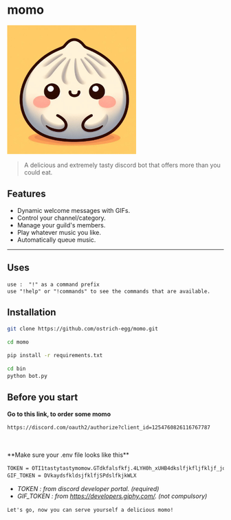# momo

<img src="logo.jpeg" alt="logo" width = "300" height= "auto" ><br>

> A delicious and extremely tasty discord bot that offers more than you could eat.

## Features

- Dynamic welcome messages with GIFs.  
- Control your channel/category.
- Manage your guild's members.
- Play whatever music you like.
- Automatically queue music.

-----

## Uses

```
use :  "!" as a command prefix
use "!help" or "!commands" to see the commands that are available.
```




## Installation

```sh
git clone https://github.com/ostrich-egg/momo.git
```

```sh
cd momo

```

```sh
pip install -r requirements.txt
```

```sh
cd bin
python bot.py
```


## Before you start

**Go to this link, to order some momo**<br>
```sh
https://discord.com/oauth2/authorize?client_id=1254760826116767787
```
<br>
<br>
**Make sure your .env file looks like this**<br>

```sh
TOKEN = OTI1tastytastymomow.GTdkfalsfkfj.4LYH0h_xUHB4dkslfjkfljfkljf_joD1Z0tka4VQ
GIF_TOKEN = DVkaydsfkldsjfklfjSPdslfkjkWLX

```

- *TOKEN : from discord developer portal.    (required)*<br>
- *GIF_TOKEN : from https://developers.giphy.com/.    (not compulsory)*<br>




`Let's go, now you can serve yourself a delicious momo!`



